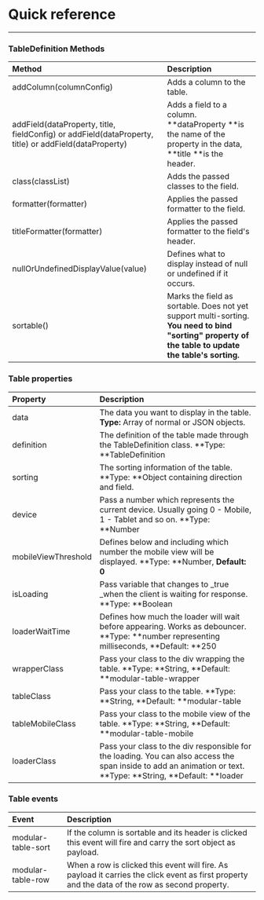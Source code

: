 # Quick reference

---

### TableDefinition Methods

| Method | Description |
| :--- | :--- |
| addColumn\(columnConfig\) | Adds a column to the table. |
| addField\(dataProperty, title, fieldConfig\) or addField\(dataProperty, title\) or addField\(dataProperty\) | Adds a field to a column. **dataProperty **is the name of the property in the data, **title **is the header. |
| class\(classList\) | Adds the passed classes to the field. |
| formatter\(formatter\) | Applies the passed formatter to the field. |
| titleFormatter\(formatter\) | Applies the passed formatter to the field's header. |
| nullOrUndefinedDisplayValue\(value\) | Defines what to display instead of null or undefined if it occurs. |
| sortable\(\) | Marks the field as sortable. Does not yet support multi-sorting. **You need to bind "sorting" property of the table to update the table's sorting.** |

### Table properties

| Property | Description |
| :--- | :--- |
| data | The data you want to display in the table. **Type:** Array of normal or JSON objects. |
| definition | The definition of the table made through the TableDefinition class. **Type: **TableDefinition |
| sorting | The sorting information of the table. **Type: **Object containing direction and field. |
| device | Pass a number which represents the current device. Usually going 0 - Mobile, 1 - Tablet and so on. **Type: **Number |
| mobileViewThreshold | Defines below and including which number the mobile view will be displayed. **Type: **Number, **Default: 0** |
| isLoading | Pass variable that changes to \_true \_when the client is waiting for response. **Type: **Boolean |
| loaderWaitTime | Defines how much the loader will wait before appearing. Works as debouncer. **Type: **number representing milliseconds, **Default: **250 |
| wrapperClass | Pass your class to the div wrapping the table. **Type: **String, **Default: **modular-table-wrapper |
| tableClass | Pass your class to the table. **Type: **String, **Default: **modular-table |
| tableMobileClass | Pass your class to the mobile view of the table. **Type: **String, **Default: **modular-table-mobile |
| loaderClass | Pass your class to the div responsible for the loading. You can also access the span inside to add an animation or text. **Type: **String, **Default: **loader |

### Table events

| Event | Description |
| :--- | :--- |
| modular-table-sort | If the column is sortable and its header is clicked this event will fire and carry the sort object as payload. |
| modular-table-row | When a row is clicked this event will fire. As payload it carries the click event as first property and the data of the row as second property. |



